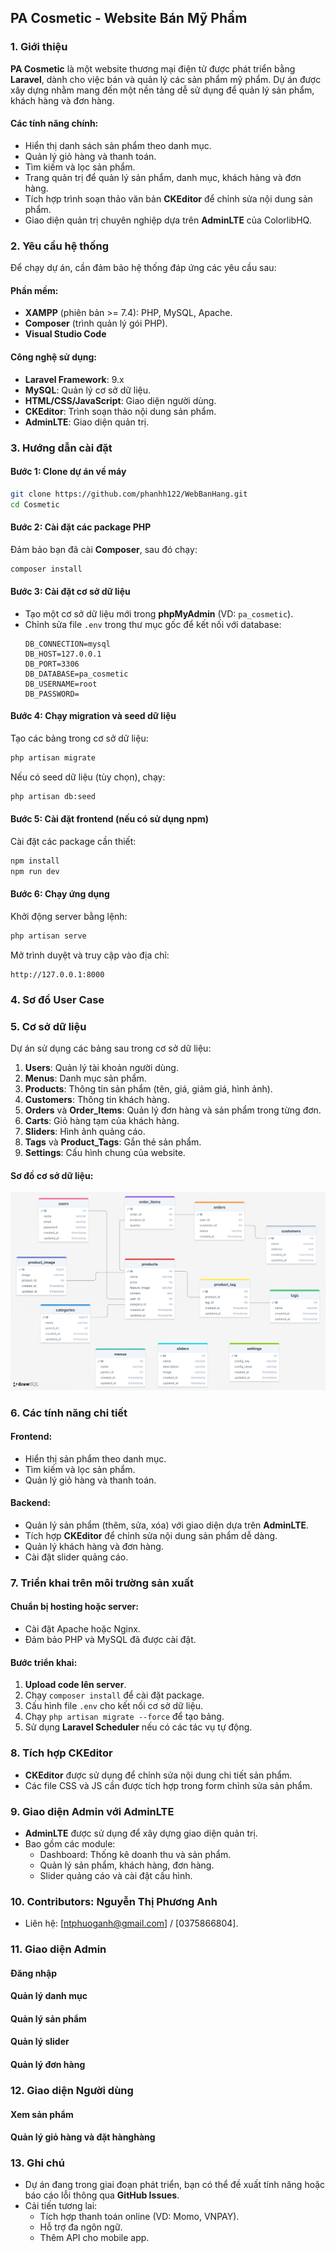 ## PA Cosmetic - Website Bán Mỹ Phẩm

### 1. Giới thiệu
**PA Cosmetic** là một website thương mại điện tử được phát triển bằng **Laravel**, dành cho việc bán và quản lý các sản phẩm mỹ phẩm. Dự án được xây dựng nhằm mang đến một nền tảng dễ sử dụng để quản lý sản phẩm, khách hàng và đơn hàng.

#### Các tính năng chính:
- Hiển thị danh sách sản phẩm theo danh mục.
- Quản lý giỏ hàng và thanh toán.
- Tìm kiếm và lọc sản phẩm.
- Trang quản trị để quản lý sản phẩm, danh mục, khách hàng và đơn hàng.
- Tích hợp trình soạn thảo văn bản **CKEditor** để chỉnh sửa nội dung sản phẩm.
- Giao diện quản trị chuyên nghiệp dựa trên **AdminLTE** của ColorlibHQ.

### 2. Yêu cầu hệ thống
Để chạy dự án, cần đảm bảo hệ thống đáp ứng các yêu cầu sau:

#### Phần mềm:
- **XAMPP** (phiên bản >= 7.4): PHP, MySQL, Apache.
- **Composer** (trình quản lý gói PHP).
- **Visual Studio Code**

#### Công nghệ sử dụng:
- **Laravel Framework**: 9.x
- **MySQL**: Quản lý cơ sở dữ liệu.
- **HTML/CSS/JavaScript**: Giao diện người dùng.
- **CKEditor**: Trình soạn thảo nội dung sản phẩm.
- **AdminLTE**: Giao diện quản trị.

### 3. Hướng dẫn cài đặt
#### Bước 1: Clone dự án về máy
```bash
git clone https://github.com/phanhh122/WebBanHang.git
cd Cosmetic
```

#### Bước 2: Cài đặt các package PHP
Đảm bảo bạn đã cài **Composer**, sau đó chạy:
```bash
composer install
```

#### Bước 3: Cài đặt cơ sở dữ liệu
- Tạo một cơ sở dữ liệu mới trong **phpMyAdmin** (VD: `pa_cosmetic`).
- Chỉnh sửa file `.env` trong thư mục gốc để kết nối với database:
  ```env
  DB_CONNECTION=mysql
  DB_HOST=127.0.0.1
  DB_PORT=3306
  DB_DATABASE=pa_cosmetic
  DB_USERNAME=root
  DB_PASSWORD=
  ```

#### Bước 4: Chạy migration và seed dữ liệu
Tạo các bảng trong cơ sở dữ liệu:
```bash
php artisan migrate
```

Nếu có seed dữ liệu (tùy chọn), chạy:
```bash
php artisan db:seed
```

#### Bước 5: Cài đặt frontend (nếu có sử dụng npm)
Cài đặt các package cần thiết:
```bash
npm install
npm run dev
```

#### Bước 6: Chạy ứng dụng
Khởi động server bằng lệnh:
```bash
php artisan serve
```

Mở trình duyệt và truy cập vào địa chỉ:
```
http://127.0.0.1:8000
```

### 4. Sơ đồ User Case 
### 5. Cơ sở dữ liệu
Dự án sử dụng các bảng sau trong cơ sở dữ liệu:

1. **Users**: Quản lý tài khoản người dùng.
2. **Menus**: Danh mục sản phẩm.
3. **Products**: Thông tin sản phẩm (tên, giá, giảm giá, hình ảnh).
4. **Customers**: Thông tin khách hàng.
5. **Orders** và **Order_Items**: Quản lý đơn hàng và sản phẩm trong từng đơn.
6. **Carts**: Giỏ hàng tạm của khách hàng.
7. **Sliders**: Hình ảnh quảng cáo.
8. **Tags** và **Product_Tags**: Gắn thẻ sản phẩm.
9. **Settings**: Cấu hình chung của website.

#### Sơ đồ cơ sở dữ liệu:
![database diagram](./drawSQL-image-export-2024-12-27.png)

### 6. Các tính năng chi tiết
#### Frontend:
- Hiển thị sản phẩm theo danh mục.
- Tìm kiếm và lọc sản phẩm.
- Quản lý giỏ hàng và thanh toán.

#### Backend:
- Quản lý sản phẩm (thêm, sửa, xóa) với giao diện dựa trên **AdminLTE**.
- Tích hợp **CKEditor** để chỉnh sửa nội dung sản phẩm dễ dàng.
- Quản lý khách hàng và đơn hàng.
- Cài đặt slider quảng cáo.

### 7. Triển khai trên môi trường sản xuất
#### Chuẩn bị hosting hoặc server:
- Cài đặt Apache hoặc Nginx.
- Đảm bảo PHP và MySQL đã được cài đặt.

#### Bước triển khai:
1. **Upload code lên server**.
2. Chạy `composer install` để cài đặt package.
3. Cấu hình file `.env` cho kết nối cơ sở dữ liệu.
4. Chạy `php artisan migrate --force` để tạo bảng.
5. Sử dụng **Laravel Scheduler** nếu có các tác vụ tự động.

### 8. Tích hợp CKEditor
- **CKEditor** được sử dụng để chỉnh sửa nội dung chi tiết sản phẩm.
- Các file CSS và JS cần được tích hợp trong form chỉnh sửa sản phẩm.

### 9. Giao diện Admin với AdminLTE
- **AdminLTE** được sử dụng để xây dựng giao diện quản trị.
- Bao gồm các module:
  - Dashboard: Thống kê doanh thu và sản phẩm.
  - Quản lý sản phẩm, khách hàng, đơn hàng.
  - Slider quảng cáo và cài đặt cấu hình.

### 10. Contributors: Nguyễn Thị Phương Anh
- Liên hệ: [ntphuoganh@gmail.com] / [0375866804].

### 11. Giao diện Admin
#### Đăng nhập
#### Quản lý danh mục
#### Quản lý sản phẩm
#### Quản lý slider
#### Quản lý đơn hàng
### 12. Giao diện Người dùng
#### Xem sản phẩm
#### Quản lý giỏ hàng và đặt hànghàng

### 13. Ghi chú
- Dự án đang trong giai đoạn phát triển, bạn có thể đề xuất tính năng hoặc báo cáo lỗi thông qua **GitHub Issues**.
- Cải tiến tương lai:
  - Tích hợp thanh toán online (VD: Momo, VNPAY).
  - Hỗ trợ đa ngôn ngữ.
  - Thêm API cho mobile app.
